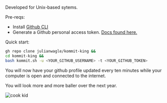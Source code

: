 Developed for Unix-based sytems.

Pre-reqs:

- Install [Github CLI](https://cli.github.com/)
- Generate a Github personal access token. [Docs found here.](https://docs.github.com/en/authentication/keeping-your-account-and-data-secure/creating-a-personal-access-token)

Quick start:

```bash
gh repo clone julianwagle/kommit-king &&
cd kommit-king &&
bash kommit.sh -u <YOUR_GITHUB_USERNAME> -t <YOUR_GITHUB_TOKEN>
```

You will now have your github profile updated every ten minutes while your computer is open and connected to the internet.

You will look more and more baller over the next year.

![cook kid](https://media.giphy.com/media/xTiTngBQncyTMceuXK/giphy.gif)
